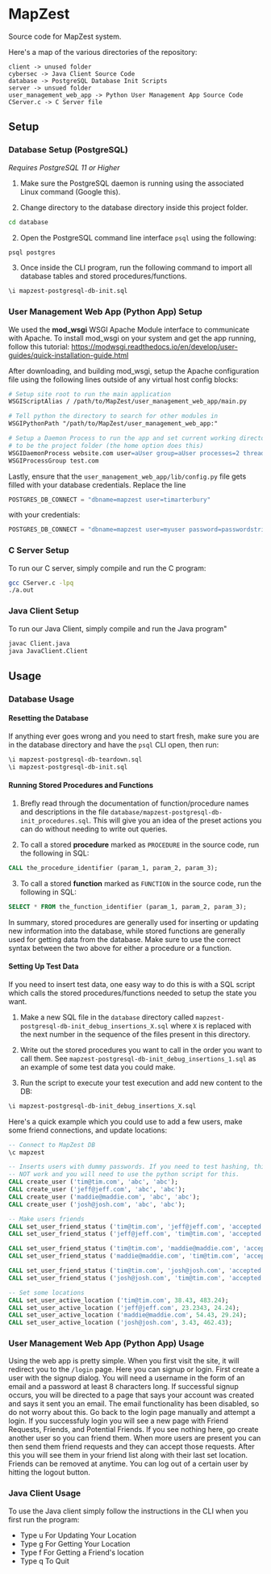 # MapZest
Source code for MapZest system.

Here's a map of the various directories of the repository:
```
client -> unused folder
cybersec -> Java Client Source Code
database -> PostgreSQL Database Init Scripts
server -> unsued folder
user_management_web_app -> Python User Management App Source Code
CServer.c -> C Server file
```

## Setup

### Database Setup (PostgreSQL)
_Requires PostgreSQL 11 or Higher_

1. Make sure the PostgreSQL daemon is running using the associated Linux command
(Google this).

2. Change directory to the database directory inside this project folder.
```bash
cd database
```

2. Open the PostgreSQL command line interface `psql` using the following:
```bash
psql postgres
```

3. Once inside the CLI program, run the following command to import all database
tables and stored procedures/functions.
```bash
\i mapzest-postgresql-db-init.sql
```

### User Management Web App (Python App) Setup
We used the **mod_wsgi** WSGI Apache Module interface to communicate with Apache.
To install mod_wsgi on your system and get the app running, follow this tutorial:
https://modwsgi.readthedocs.io/en/develop/user-guides/quick-installation-guide.html

After downloading, and building mod_wsgi, setup the Apache configuration file
using the following lines outside of any virtual host config blocks:
```apache
# Setup site root to run the main application
WSGIScriptAlias / /path/to/MapZest/user_management_web_app/main.py

# Tell python the directory to search for other modules in
WSGIPythonPath "/path/to/MapZest/user_management_web_app:"

# Setup a Daemon Process to run the app and set current working directory app
# to be the project folder (the home option does this)
WSGIDaemonProcess website.com user=aUser group=aUser processes=2 threads=25 home=/path/to/MapZest/user_management_web_app
WSGIProcessGroup test.com
```

Lastly, ensure that the `user_management_web_app/lib/config.py` file gets filled
with your database credentials. Replace the line
```python
POSTGRES_DB_CONNECT = "dbname=mapzest user=timarterbury"
```
with your credentials:
```python
POSTGRES_DB_CONNECT = "dbname=mapzest user=myuser password=passwordstring"
```

### C Server Setup
To run our C server, simply compile and run the C program:
```bash
gcc CServer.c -lpq
./a.out
```

### Java Client Setup
To run our Java Client, simply compile and run the Java program"
```bash
javac Client.java
java JavaClient.Client
```


## Usage

### Database Usage

#### Resetting the Database
If anything ever goes wrong and you need to start fresh, make sure you are in the
database directory and have the `psql` CLI open, then run:
```bash
\i mapzest-postgresql-db-teardown.sql
\i mapzest-postgresql-db-init.sql
```

#### Running Stored Procedures and Functions
1. Brefly read through the documentation of function/procedure names and
descriptions in the file `database/mapzest-postgresql-db-init_procedures.sql`.
This will give you an idea of the preset actions you can do without needing to
write out queries.

2. To call a stored **procedure** marked as `PROCEDURE` in the source code, run the
following in SQL:
```sql
CALL the_procedure_identifier (param_1, param_2, param_3);
```

3. To call a stored **function** marked as `FUNCTION` in the source code, run the
following in SQL:
```sql
SELECT * FROM the_function_identifier (param_1, param_2, param_3);
```

In summary, stored procedures are generally used for inserting or updating new
information into the database, while stored functions are generally used for
getting data from the database. Make sure to use the correct syntax between the
two above for either a procedure or a function.

#### Setting Up Test Data
If you need to insert test data, one easy way to do this is with a SQL script
which calls the stored procedures/functions needed to setup the state you want.

1. Make a new SQL file in the `database` directory called `mapzest-postgresql-db-init_debug_insertions_X.sql` where `X` is replaced with the
next number in the sequence of the files present in this directory.

2. Write out the stored procedures you want to call in the order you want to call
them. See `mapzest-postgresql-db-init_debug_insertions_1.sql` as an example of
some test data you could make.

3. Run the script to execute your test execution and add new content to the DB:
```bash
\i mapzest-postgresql-db-init_debug_insertions_X.sql
```

Here's a quick example which you could use to add a few users, make some friend
connections, and update locations:
```sql
-- Connect to MapZest DB
\c mapzest

-- Inserts users with dummy passwords. If you need to test hashing, this will
-- NOT work and you will need to use the python script for this.
CALL create_user ('tim@tim.com', 'abc', 'abc');
CALL create_user ('jeff@jeff.com', 'abc', 'abc');
CALL create_user ('maddie@maddie.com', 'abc', 'abc');
CALL create_user ('josh@josh.com', 'abc', 'abc');

-- Make users friends
CALL set_user_friend_status ('tim@tim.com', 'jeff@jeff.com', 'accepted');
CALL set_user_friend_status ('jeff@jeff.com', 'tim@tim.com', 'accepted');

CALL set_user_friend_status ('tim@tim.com', 'maddie@maddie.com', 'accepted');
CALL set_user_friend_status ('maddie@maddie.com', 'tim@tim.com', 'accepted');

CALL set_user_friend_status ('tim@tim.com', 'josh@josh.com', 'accepted');
CALL set_user_friend_status ('josh@josh.com', 'tim@tim.com', 'accepted');

-- Set some locations
CALL set_user_active_location ('tim@tim.com', 38.43, 483.24);
CALL set_user_active_location ('jeff@jeff.com', 23.2343, 24.24);
CALL set_user_active_location ('maddie@maddie.com', 54.43, 29.24);
CALL set_user_active_location ('josh@josh.com', 3.43, 462.43);
```

### User Management Web App (Python App) Usage
Using the web app is pretty simple. When you first visit the site, it will
redirect you to the `/login` page. Here you can signup or login. First create a
user with the signup dialog. You will need a username in the form of an email
and a password at least 8 characters long. If successful signup occurs, you will
be directed to a page that says your account was created and says it sent you
an email. The email functionality has been disabled, so do not worry about this.
Go back to the login page manually and attempt a login. If you successfuly login
you will see a new page with Friend Requests, Friends, and Potential Friends.
If you see nothing here, go create another user so you can friend them. When more
users are present you can then send them friend requests and they can accept those
requests. After this you will see them in your friend list along with their last
set location. Friends can be removed at anytime. You can log out of a certain user
by hitting the logout button.


### Java Client Usage
To use the Java client simply follow the instructions in the CLI when you first
run the program:
- Type u For Updating Your Location
- Type g For Getting Your Location
- Type f For Getting a Friend's location
- Type q To Quit
